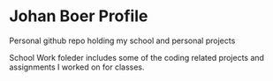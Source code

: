 # Johan Boer Profile
 Personal github repo holding my school and personal projects

School Work foleder includes some of the coding related projects and assignments I worked on for classes.

